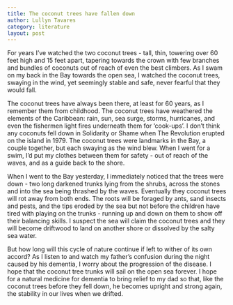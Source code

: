 ```yaml
---
title: The coconut trees have fallen down
author: Lullyn Tavares
category: literature
layout: post
---
```


For years I’ve watched the two coconut trees - tall, thin, towering over 60 feet high and 15 feet apart, tapering towards the crown with few branches and bundles of coconuts out of reach of even the best climbers.   As I swam on my back in the Bay towards the open sea, I watched the coconut trees, swaying in the wind, yet seemingly stable and safe, never fearful that they would fall.  

The coconut trees have always been there, at least for 60 years, as I remember them from childhood.   The coconut trees have weathered the elements of the Caribbean: rain, sun, sea surge, storms, hurricanes, and even the fishermen light fires underneath them for ‘cook-ups’.  I don’t think any coconuts fell down in Solidarity or Shame when The Revolution erupted on the island in 1979.  The coconut trees were landmarks in the Bay, a couple together, but each swaying as the wind blew. When I went for a swim, I’d put my clothes between them for safety - out of reach of the waves, and as a guide back to the shore. 

When I went to the Bay yesterday, I immediately noticed that the trees were down - two long darkened trunks lying from the shrubs, across the stones and into the sea being thrashed by the waves.    Eventually they coconut trees will rot away from both ends.  The roots will be foraged by ants, sand insects and pests, and the tips eroded by the sea but not before the children have tired with playing on the trunks - running up and down on them to show off their balancing skills.  I suspect the sea will claim the coconut trees and they will become driftwood to land on another shore or dissolved by the salty sea water.   

But how long will this cycle of nature continue if left to wither of its own accord? As I listen to and watch my father’s confusion during the night caused by his dementia, I worry about the progression of the disease. I hope that the coconut tree trunks will sail on the open sea forever. I hope for a natural medicine for dementia to bring relief to my dad so that, like the coconut trees before they fell down, he becomes upright and strong again, the stability in our lives when we drifted.     

